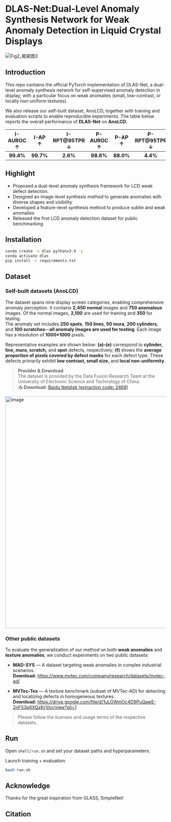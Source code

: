 # **DLAS-Net:Dual-Level Anomaly Synthesis Network for Weak Anomaly Detection in Liquid Crystal Displays**

![Fig2_框架图3](https://github.com/user-attachments/assets/d7986cac-8d1e-4297-885b-9faca3d803d8)



## **Introduction**
This repo contains the official PyTorch implementation of DLAS-Net, a dual-level anomaly synthesis network for self-supervised anomaly detection in display, with a particular focus on weak anomalies (small, low-contrast, or locally non-uniform textures). 

We also release our self-built dataset, AnoLCD, together with training and evaluation scripts to enable reproducible experiments. The table below reports the overall performance of **DLAS-Net** on **AnoLCD**.

| I-AUROC ↑ | I-AP ↑ | I-RPT@95TPR ↓ | P-AUROC ↑ | P-AP ↑ | P-RPT@95TPR ↓ |
|:---------:|:------:|:-------------:|:---------:|:------:|:-------------:|
| **99.4%** |**99.7%**| **2.6%**     | **98.6%** |  **88.0%**  | **4.4%** |


## **Highlight**

- Proposed a dual-level anomaly synthesis framework for LCD weak defect detection.
- Designed an image-level synthesis method to generate anomalies with diverse shapes and visibility
- Developed a feature-level synthesis method to produce subtle and weak anomalies
- Released the first LCD anomaly detection dataset for public benchmarking

## **Installation**

```bash
conda create -n dlas python=3.9 -y
conda activate dlas
pip install -r requirements.txt
 ```


## **Dataset**

### **Self-built datasets (AnoLCD)**


The dataset spans nine display screen categories, enabling comprehensive anomaly perception. It contains **2,450 normal** images and **750 anomalous** images. Of the normal images, **2,100** are used for training and **350** for testing.  
The anomaly set includes **250 spots**, **150 lines**, **50 mura**, **200 cylinders**, and **100 scratches**—**all anomaly images are used for testing**. Each image has a resolution of **1000×1000** pixels.

Representative examples are shown below: **(a)–(e)** correspond to **cylinder, line, mura, scratch,** and **spot** defects, respectively; **(f)** shows the **average proportion of pixels covered by defect masks** for each defect type. These defects primarily exhibit **low contrast, small size,** and **local non-uniformity**.

> **Provider & Download**  
> The dataset is provided by the Data Fusion Research Team at the University of Electronic Science and Technology of China.  
> 📥 **Download**: [Baidu Netdisk (extraction code: 2468)](https://pan.baidu.com/s/1y4ul30uijZ_oC5brcqEEfw?pwd=2468)


<img width="1005" height="729" alt="image" src="https://github.com/user-attachments/assets/44f8e0a6-6a71-4e1b-8cd1-2cea36db3d82" />






### **Other public datasets**


To evaluate the generalization of our method on both **weak anomalies** and **texture anomalies**, we conduct experiments on two public datasets:

- **MAD-SYS** — A dataset targeting weak anomalies in complex industrial scenarios.  
  **Download:** https://www.mvtec.com/company/research/datasets/mvtec-ad/

- **MVTec-Tex** — A texture benchmark (subset of MVTec-AD) for detecting and localizing defects in homogeneous textures.  
  **Download:** https://drive.google.com/file/d/1uLGWmOc4D9PuQawE-2nFS3p6XQzKrVsn/view?pli=1

> Please follow the licenses and usage terms of the respective datasets.



## **Run**


Open `shell/run.sh` and set your dataset paths and hyperparameters.

Launch training + evaluation:
```bash
bash run.sh
```

## **Acknowledge**
Thanks for the great inspiration from GLASS, SimpleNet!

## **Citation**




